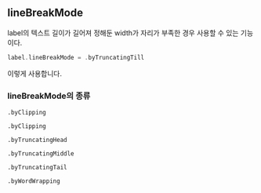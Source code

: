 ## lineBreakMode

label의 텍스트 길이가 길어져 정해둔 width가 자리가 부족한 경우 사용할 수 있는 기능이다.

```swift
label.lineBreakMode = .byTruncatingTill
```
이렇게 사용합니다.

### lineBreakMode의 종류 
`.byClipping`


`.byClipping`

`.byTruncatingHead`

`.byTruncatingMiddle`

`.byTruncatingTail`

`.byWordWrapping`
